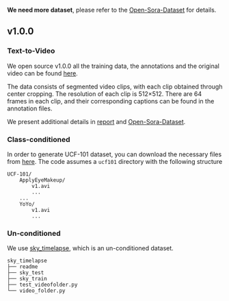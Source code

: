 
**We need more dataset**, please refer to the [Open-Sora-Dataset](https://github.com/PKU-YuanGroup/Open-Sora-Dataset) for details.

## v1.0.0

### Text-to-Video

We open source v1.0.0 all the training data, the annotations and the original video can be found [here](https://huggingface.co/datasets/LanguageBind/Open-Sora-Plan-v1.0.0).

The data consists of segmented video clips, with each clip obtained through center cropping. The resolution of each clip is 512×512. There are 64 frames in each clip, and their corresponding captions can be found in the annotation files.

We present additional details in [report](https://github.com/PKU-YuanGroup/Open-Sora-Plan/blob/main/docs/Report-v1.0.0.md#data-construction) and [Open-Sora-Dataset](https://github.com/PKU-YuanGroup/Open-Sora-Dataset).

### Class-conditioned

In order to generate UCF-101 dataset, you can download the necessary files from [here](https://www.crcv.ucf.edu/data/UCF101.php). The code assumes a `ucf101` directory with the following structure
```
UCF-101/
    ApplyEyeMakeup/
        v1.avi
        ...
    ...
    YoYo/
        v1.avi
        ...
```

### Un-conditioned

We use [sky_timelapse](https://drive.google.com/open?id=1xWLiU-MBGN7MrsFHQm4_yXmfHBsMbJQo), which is an un-conditioned dataset.

```
sky_timelapse
├── readme
├── sky_test
├── sky_train
├── test_videofolder.py
└── video_folder.py
```
